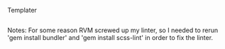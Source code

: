Templater
##

Notes: For some reason RVM screwed up my linter, so I needed to rerun 'gem install bundler' and 'gem install scss-lint' in order to fix the linter.
